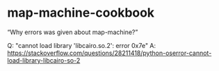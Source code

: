 # map-machine-cookbook
“Why errors was given about map-machine?”

Q: "cannot load library 'libcairo.so.2': error 0x7e"
A: https://stackoverflow.com/questions/28211418/python-oserror-cannot-load-library-libcairo-so-2
